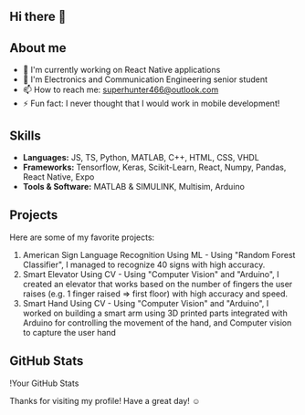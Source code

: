 ## Hi there 👋


## About me
- 🔭 I'm currently working on React Native applications
- 🌱 I'm Electronics and Communication Engineering senior student
- 📫 How to reach me: superhunter466@outlook.com
- ⚡ Fun fact: I never thought that I would work in mobile development!


## Skills
- **Languages:** JS, TS, Python, MATLAB, C++, HTML, CSS, VHDL
- **Frameworks:** Tensorflow, Keras, Scikit-Learn, React, Numpy, Pandas, React Native, Expo
- **Tools & Software:** MATLAB & SIMULINK, Multisim, Arduino


## Projects
Here are some of my favorite projects:

1. American Sign Language Recognition Using ML - Using "Random Forest Classifier", I managed to recognize 40 signs with high accuracy.
2. Smart Elevator Using CV - Using "Computer Vision" and "Arduino", I created an elevator that works based on the number of fingers the user raises (e.g. 1 finger raised => first floor) with high accuracy and speed.
3. Smart Hand Using CV - Using "Computer Vision" and "Arduino", I worked on building a smart arm using 3D printed parts integrated with Arduino for controlling the movement of the hand, and Computer vision to capture the user hand


## GitHub Stats
!Your GitHub Stats

Thanks for visiting my profile! Have a great day! ☺️
